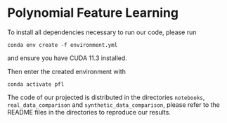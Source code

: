 # Polynomial Feature Learning

To install all dependencies necessary to run our code, please run
```
conda env create -f environment.yml
```
and ensure you have CUDA 11.3 installed.

Then enter the created environment with
```
conda activate pfl
```

The code of our projected is distributed in the directories `notebooks`, `real_data_comparison` and `synthetic_data_comparison`, please refer to the README files in the directories to reproduce our results.